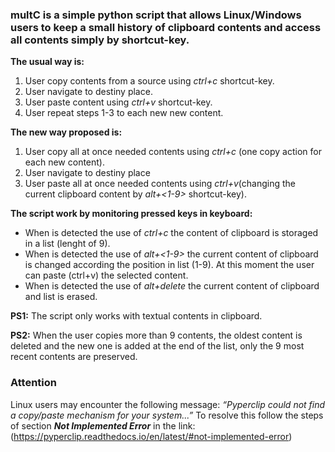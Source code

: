 ### **multC** is a simple python script that allows Linux/Windows users to keep a small history of clipboard contents and access all contents simply by shortcut-key.

**The usual way is:**
  1. User copy contents from a source using *ctrl+c* shortcut-key.
  2. User navigate to destiny place.
  3. User paste content using *ctrl+v* shortcut-key.
  4. User repeat steps 1-3 to each new new content.

**The new way proposed is:**
  1. User copy all at once needed contents using *ctrl+c* (one copy action for each new content).
  2. User navigate to destiny place 
  3. User paste all at once needed contents using *ctrl+v*(changing the current clipboard content by *alt+<1-9>* shortcut-key).

**The script work by monitoring pressed keys in keyboard:**
  * When is detected the use of *ctrl+c* the content of clipboard is storaged in a list (lenght of 9). 
  * When is detected the use of *alt+<1-9>* the current content of clipboard is changed according the position in list (1-9). At this moment the user can paste (ctrl+v) the selected content.
  * When is detected the use of *alt+delete* the current content of clipboard and list is erased.


**PS1:** The script only works with textual contents in clipboard.

**PS2:** When the user copies more than 9 contents, the oldest content is deleted and the new one is added at the end of the list, only the 9 most recent contents are preserved.


### **Attention**

Linux users may encounter the following message: *“Pyperclip could not find a copy/paste mechanism for your system...”* To resolve this follow the steps of section ***Not Implemented Error*** in the link:  (https://pyperclip.readthedocs.io/en/latest/#not-implemented-error)

